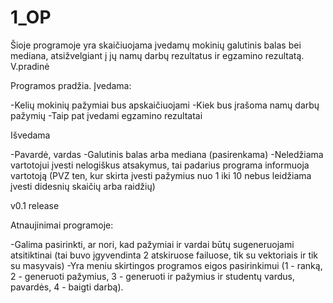 # 1_OP
Šioje programoje yra skaičiuojama įvedamų mokinių galutinis balas bei mediana, atsižvelgiant į jų namų darbų rezultatus ir egzamino rezultatą. V.pradinė

Programos pradžia. Įvedama:

-Kelių mokinių pažymiai bus apskaičiuojami -Kiek bus įrašoma namų darbų pažymių -Taip pat įvedami egzamino rezultatai

Išvedama

-Pavardė, vardas -Galutinis balas arba mediana (pasirenkama) -Neledžiama vartotojui įvesti nelogiškus atsakymus, tai padarius programa informuoja vartotoją (PVZ ten, kur skirta įvesti pažymius nuo 1 iki 10 nebus leidžiama įvesti didesnių skaičių arba raidžių)

v0.1 release

Atnaujinimai programoje:

-Galima pasirinkti, ar nori, kad pažymiai ir vardai būtų sugeneruojami atsitiktinai (tai buvo įgyvendinta 2 atskiruose failuose, tik su vektoriais ir tik su masyvais) -Yra meniu skirtingos programos eigos pasirinkimui (1 - ranką, 2 - generuoti pažymius, 3 - generuoti ir pažymius ir studentų vardus, pavardės, 4 - baigti darbą).
